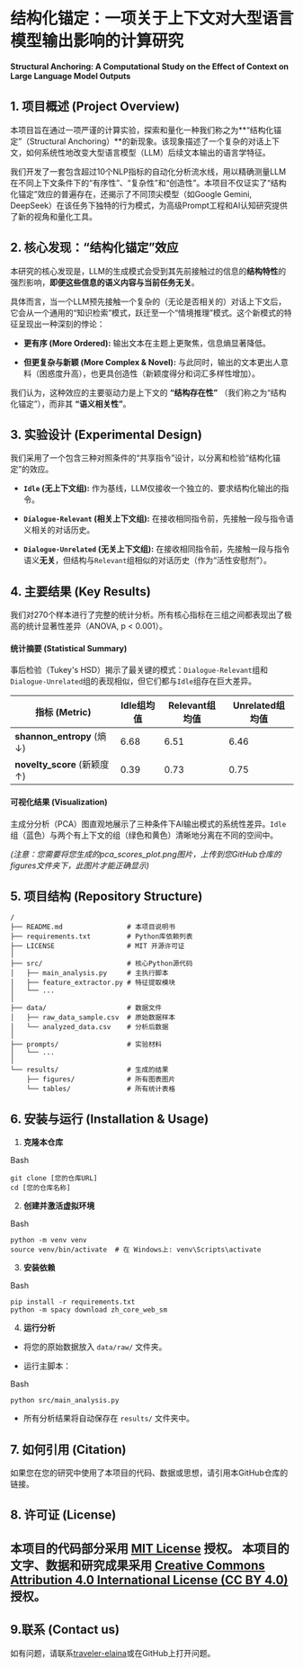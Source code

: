# 结构化锚定：一项关于上下文对大型语言模型输出影响的计算研究

**Structural Anchoring: A Computational Study on the Effect of Context on Large Language Model Outputs**

## 1. 项目概述 (Project Overview)

本项目旨在通过一项严谨的计算实验，探索和量化一种我们称之为**“结构化锚定”（Structural Anchoring）**的新现象。该现象描述了一个复杂的对话上下文，如何系统性地改变大型语言模型（LLM）后续文本输出的语言学特征。

我们开发了一套包含超过10个NLP指标的自动化分析流水线，用以精确测量LLM在不同上下文条件下的“有序性”、“复杂性”和“创造性”。本项目不仅证实了“结构化锚定”效应的普遍存在，还揭示了不同顶尖模型（如Google Gemini, DeepSeek）在该任务下独特的行为模式，为高级Prompt工程和AI认知研究提供了新的视角和量化工具。

## 2. 核心发现：“结构化锚定”效应

本研究的核心发现是，LLM的生成模式会受到其先前接触过的信息的**结构特性**的强烈影响，**即便这些信息的语义内容与当前任务无关**。

具体而言，当一个LLM预先接触一个复杂的（无论是否相关的）对话上下文后，它会从一个通用的“知识检索”模式，跃迁至一个“情境推理”模式。这个新模式的特征呈现出一种深刻的悖论：

- **更有序 (More Ordered):** 输出文本在主题上更聚焦，信息熵显著降低。
  
- **但更复杂与新颖 (More Complex & Novel):** 与此同时，输出的文本更出人意料（困惑度升高），也更具创造性（新颖度得分和词汇多样性增加）。
  

我们认为，这种效应的主要驱动力是上下文的 **“结构存在性”** （我们称之为“结构化锚定”），而非其 **“语义相关性”**。

## 3. 实验设计 (Experimental Design)

我们采用了一个包含三种对照条件的“共享指令”设计，以分离和检验“结构化锚定”的效应。

- **`Idle` (无上下文组):** 作为基线，LLM仅接收一个独立的、要求结构化输出的指令。
  
- **`Dialogue-Relevant` (相关上下文组):** 在接收相同指令前，先接触一段与指令语义相关的对话历史。
  
- **`Dialogue-Unrelated` (无关上下文组):** 在接收相同指令前，先接触一段与指令语义**无关**，但结构与`Relevant`组相似的对话历史（作为“活性安慰剂”）。
  

## 4. 主要结果 (Key Results)

我们对270个样本进行了完整的统计分析。所有核心指标在三组之间都表现出了极高的统计显著性差异（ANOVA, p < 0.001）。

#### 统计摘要 (Statistical Summary)

事后检验（Tukey's HSD）揭示了最关键的模式：`Dialogue-Relevant`组和`Dialogue-Unrelated`组的表现相似，但它们都与`Idle`组存在巨大差异。

| 指标 (Metric) | Idle组均值 | Relevant组均值 | Unrelated组均值 |
| --- | --- | --- | --- |
| **shannon_entropy** (熵 ↓) | 6.68 | 6.51 | 6.46 |
| **novelty_score** (新颖度 ↑) | 0.39 | 0.73 | 0.75 |


#### 可视化结果 (Visualization)

主成分分析（PCA）图直观地展示了三种条件下AI输出模式的系统性差异。`Idle`组（蓝色）与两个有上下文的组（绿色和黄色）清晰地分离在不同的空间中。

*(注意：您需要将您生成的pca_scores_plot.png图片，上传到您GitHub仓库的figures文件夹下，此图片才能正确显示)*

## 5. 项目结构 (Repository Structure)

```
/
├── README.md                # 本项目说明书
├── requirements.txt         # Python库依赖列表
├── LICENSE                  # MIT 开源许可证
│
├── src/                     # 核心Python源代码
│   ├── main_analysis.py     # 主执行脚本
│   ├── feature_extractor.py # 特征提取模块
│   └── ...
│
├── data/                    # 数据文件
│   ├── raw_data_sample.csv  # 原始数据样本
│   └── analyzed_data.csv    # 分析后数据
│
├── prompts/                 # 实验材料
│   └── ...
│
└── results/                 # 生成的结果
    ├── figures/             # 所有图表图片
    └── tables/              # 所有统计表格
```

## 6. 安装与运行 (Installation & Usage)

1. **克隆本仓库**
  
  Bash
  
  ```
  git clone [您的仓库URL]
  cd [您的仓库名称]
  ```
  
2. **创建并激活虚拟环境**
  
  Bash
  
  ```
  python -m venv venv
  source venv/bin/activate  # 在 Windows上: venv\Scripts\activate
  ```
  
3. **安装依赖**
  
  Bash
  
  ```
  pip install -r requirements.txt
  python -m spacy download zh_core_web_sm
  ```
  
4. **运行分析**
  
  - 将您的原始数据放入 `data/raw/` 文件夹。
    
  - 运行主脚本：
    

Bash

```
python src/main_analysis.py
```

- 所有分析结果将自动保存在 `results/` 文件夹中。

## 7. 如何引用 (Citation)

如果您在您的研究中使用了本项目的代码、数据或思想，请引用本GitHub仓库的链接。

## 8. 许可证 (License)

## 本项目的代码部分采用 [MIT License](https://www.google.com/search?q=LICENSE) 授权。 本项目的文字、数据和研究成果采用 [Creative Commons Attribution 4.0 International License (CC BY 4.0)](https://creativecommons.org/licenses/by/4.0/) 授权。

## 9.联系 (Contact us)
如有问题，请联系[traveler-elaina](wy807110695@gmail.com)或在GitHub上打开问题。
